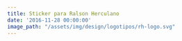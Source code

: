 ```yaml
---
title: Sticker para Ralson Herculano
date: '2016-11-28 00:00:00'
image_path: "/assets/img/design/logotipos/rh-logo.svg"
---
```


